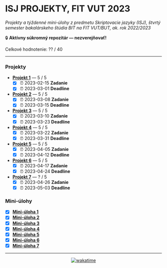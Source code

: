 # ISJ PROJEKTY, FIT VUT 2023 #

*Projekty a týždenné mini-úlohy z predmetu Skriptovacie jazyky (ISJ), štvrtý semester bakalárskeho štúdia BIT na FIT VUT/BUT, ak. rok 2022/2023*

🔒 **Aktívny súkromný repozitár — nezverejňovať!**

Celkové hodnotenie: ?? / 40

----------------------------------------------

### Projekty ###

- **[Projekt 1](proj1.py)** — 5 / 5
  - [X] ⏰ 2023-02-15 **Zadanie**
  - [X] ⏰ 2023-03-01 **Deadline**
- **[Projekt 2](proj2.py)** — 5 / 5
  - [X] ⏰ 2023-03-08 **Zadanie**
  - [X] ⏰ 2023-03-15 **Deadline**
- **[Projekt 3](proj3.py)** — 5 / 5
  - [X] ⏰ 2023-03-10 **Zadanie**
  - [X] ⏰ 2023-03-23 **Deadline**
- **[Projekt 4](proj4.py)** — 5 / 5
  - [X] ⏰ 2023-03-22 **Zadanie**
  - [X] ⏰ 2023-03-31 **Deadline**
- **[Projekt 5](proj5.py)** — 5 / 5
  - [X] ⏰ 2023-04-05 **Zadanie**
  - [X] ⏰ 2023-04-12 **Deadline**
- **[Projekt 6](proj6.py)** — 5 / 5
  - [X] ⏰ 2023-04-17 **Zadanie**
  - [X] ⏰ 2023-04-24 **Deadline**
- **[Projekt 7](proj7.py)** — ? / 5
  - [X] ⏰ 2023-04-26 **Zadanie**
  - [X] ⏰ 2023-05-03 **Deadline**

### Mini-úlohy ###

- [X] **[Mini-úloha 1](mini-ulohy/minitask1.py)**
- [X] **[Mini-úloha 2](mini-ulohy/minitask2.py)**
- [X] **[Mini-úloha 3](mini-ulohy/minitask3.py)**
- [X] **[Mini-úloha 4](mini-ulohy/minitask4.py)**
- [X] **[Mini-úloha 5](mini-ulohy/minitask5.py)**
- [X] **[Mini-úloha 6](mini-ulohy/minitask6.py)**
- [X] **[Mini-úloha 7](mini-ulohy/minitask7.py)**

----------------------------------------------

<div align="center"><a href="https://wakatime.com"><img alt="wakatime" src="https://wakatime.com/badge/user/dd421270-8f1c-43aa-aa5b-ec52a2a18852/project/e67104b6-a9e6-4f2c-8c94-56d6345777dd.svg?style=for-the-badge" /></a></div>
